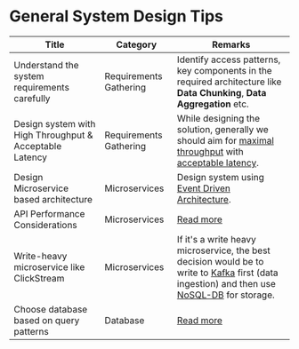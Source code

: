# General System Design Tips

| Title                                                   | Category               | Remarks                                                                                                                                                                                                                  |
|---------------------------------------------------------|------------------------|--------------------------------------------------------------------------------------------------------------------------------------------------------------------------------------------------------------------------|
| Understand the system requirements carefully            | Requirements Gathering | Identify access patterns, key components in the required architecture like **Data Chunking**, **Data Aggregation** etc.                                                                                                  |
| Design system with High Throughput & Acceptable Latency | Requirements Gathering | While designing the solution, generally we should aim for [maximal throughput](7_Scalability/Throughput.md) with [acceptable latency](7_Scalability/Latency.md). |
| Design Microservice based architecture                  | Microservices          | Design system using [Event Driven Architecture](4_MessageBrokersEDA/EventDrivenArchitecture/Readme.md).                                                                                                                  |
| API Performance Considerations                          | Microservices          | [Read more](8_APIProtocols/APIPerformanceTuning.md)                                                                                                                                                                      |
| Write-heavy microservice like ClickStream               | Microservices          | If it's a write heavy microservice, the best decision would be to write to [Kafka](4_MessageBrokersEDA/Kafka/Readme.md) first (data ingestion) and then use [NoSQL-DB](3_DatabaseServices/Readme.md) for storage.        |
| Choose database based on query patterns                 | Database               | [Read more](3_DatabaseServices/Readme.md)                                                                                                                                                                                |